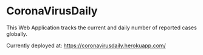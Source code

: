 # CoronaVirusDaily
This Web Application tracks the current and daily number of reported cases globally.


Currently deployed at: https://coronavirusdaily.herokuapp.com/ 

